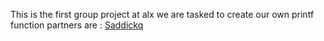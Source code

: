 This is the first group project at alx
we are tasked to create our own printf function
partners are :
[Saddickq](https://github.com/Saddickq/printf)

